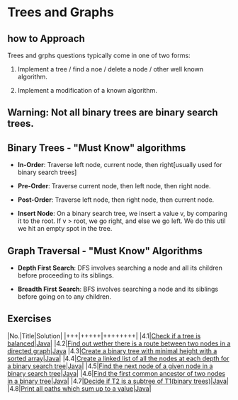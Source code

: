 # Trees and Graphs

## how to Approach

Trees and grphs questions typically come in one of two forms:

1. Implement a tree / find a noe / delete a node / other well known algorithm.

2. Implement a modification of a known algorithm.

## Warning: Not all binary trees are binary search trees.

## Binary Trees - "Must Know" algorithms

* __In-Order__: Traverse left node, current node, then right[usually used for binary search trees]

* __Pre-Order__: Traverse current node, then left node, then right node.

* __Post-Order__: Traverse left node, then right node, then current node.

* __Insert Node__: On a binary search tree, we insert a value v, by comparing it to the root. If v > root, we go right, and else we go left. We do this util we hit an empty spot in the tree.

## Graph Traversal - "Must Know" Algorithms

* __Depth First Search__: DFS involves searching a node and all its children before proceeding to its siblings.

* __Breadth First Search__: BFS involves searching a node and its siblings before going on to any children.


## Exercises

|No.|Title|Solution|
|+++|+++++|++++++++|
|4.1|[Check if a tree is balanced]()|[Java]()|
|4.2|[Find out wether there is a route between two nodes in a directed graph]()|[Java]()
|4.3|[Create a binary tree with minimal height with a sorted array]()|[Java]()|
|4.4|[Create a linked list of all the nodes at each depth for a binary search tree]()|[Java]()|
|4.5|[Find the next node of a given node in a binary search tree]()|[Java]()|
|4.6|[Find the first common ancestor of two nodes in a binary tree]()|[Java]()|
|4.7|[Decide if T2 is a subtree of T1(binary trees)]()|[Java]()|
|4.8|[Print all paths which sum up to a value]()|[Java]()|

